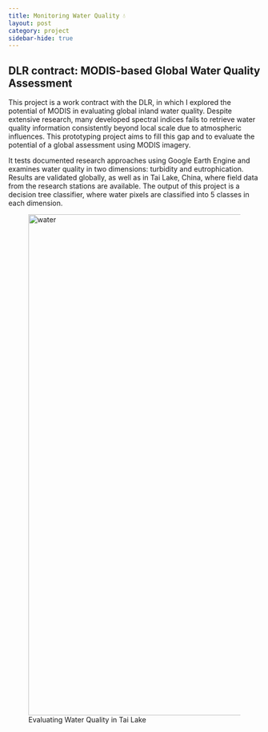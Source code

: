 ```yaml
---
title: Monitoring Water Quality 💧
layout: post
category: project
sidebar-hide: true
---
```


## DLR contract: MODIS-based Global Water Quality Assessment

This project is a work contract with the DLR, in which I explored the potential of MODIS in evaluating global inland water quality. Despite extensive research, many developed spectral indices fails to retrieve water quality information consistently beyond local scale due to atmospheric influences. This prototyping project aims to fill this gap and to evaluate the potential of a global assessment using MODIS imagery. 

It tests documented research approaches using Google Earth Engine and examines water quality in two dimensions: turbidity and eutrophication. Results are validated globally, as well as in Tai Lake, China, where field data from the research stations are available. The output of this project is a decision tree classifier, where water pixels are classified into 5 classes in each dimension.

<figure>
	<img src="{{ 'assets/images/water-quality.jpg' | relative_url }}" alt="water"  width="1000" />
	<figcaption>Evaluating Water Quality in Tai Lake</figcaption>
</figure>